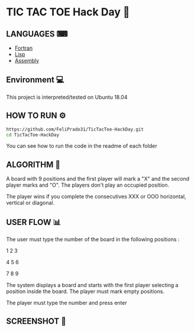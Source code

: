 # TIC TAC TOE Hack Day  🎉

## LANGUAGES ⌨

* [Fortran](Fortran)
* [Lisp](Lisp)
* [Assembly](Assembly)

## Environment 💻
This project is interpreted/tested on Ubuntu 18.04

## HOW TO RUN ⚙

```bash
https://github.com/FeliPrado31/TicTacToe-HackDay.git
cd TicTacToe-HackDay
```

You can see how to run the code in the readme of each folder

## ALGORITHM 📂

A board with 9 positions and the first player will mark a "X" and the second player marks and "O". The players don't play an occupied position. 

The player wins if you complete the consecutives XXX or OOO horizontal, vertical or diagonal.

## USER FLOW 📊 

The user must type the number of the board in the following positions :

1 2 3

4 5 6

7 8 9

The system displays a board and starts with the first player selecting a position inside the board. The player must mark empty positions.

The player must type the number and press enter


## SCREENSHOT 📜

### 
